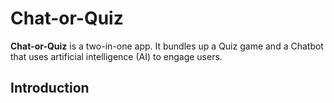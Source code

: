 # Chat-or-Quiz

**Chat-or-Quiz** is a two-in-one app. It bundles up a Quiz game and a Chatbot that uses artificial intelligence (AI) to engage users.

## Introduction

